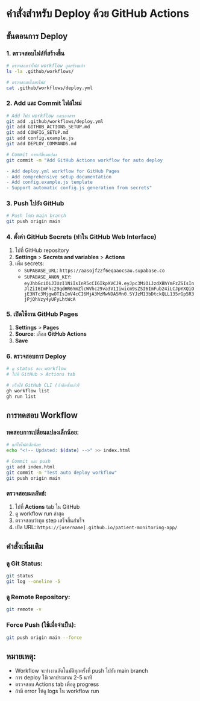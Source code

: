 # คำสั่งสำหรับ Deploy ด้วย GitHub Actions

## ขั้นตอนการ Deploy

### 1. ตรวจสอบไฟล์ที่สร้างขึ้น
```bash
# ตรวจสอบว่าไฟล์ workflow ถูกสร้างแล้ว
ls -la .github/workflows/

# ตรวจสอบเนื้อหาไฟล์
cat .github/workflows/deploy.yml
```

### 2. Add และ Commit ไฟล์ใหม่
```bash
# Add ไฟล์ workflow และเอกสาร
git add .github/workflows/deploy.yml
git add GITHUB_ACTIONS_SETUP.md
git add CONFIG_SETUP.md
git add config.example.js
git add DEPLOY_COMMANDS.md

# Commit การเปลี่ยนแปลง
git commit -m "Add GitHub Actions workflow for auto deploy

- Add deploy.yml workflow for GitHub Pages
- Add comprehensive setup documentation
- Add config.example.js template
- Support automatic config.js generation from secrets"
```

### 3. Push ไปยัง GitHub
```bash
# Push ไปยัง main branch
git push origin main
```

### 4. ตั้งค่า GitHub Secrets (ทำใน GitHub Web Interface)

1. ไปที่ GitHub repository
2. **Settings** > **Secrets and variables** > **Actions**
3. เพิ่ม secrets:
   - `SUPABASE_URL`: `https://aasojf2zf6eqaaocsau.supabase.co`
   - `SUPABASE_ANON_KEY`: `eyJhbGciOiJIUzI1NiIsInR5cCI6IkpXVCJ9.eyJpc3MiOiJzdXBhYmFzZSIsInJlZiI6ImFhc29qdHR6YmZlcWVhc29va3V1Iiwicm9sZSI6ImFub24iLCJpYXQiOjE3NTc3MjgwOTIsImV4cCI6MjA3MzMwNDA5Mn0.SYJzM13bDtckQLL135rGp5R3jPjQhVzy4yUFyLhtWcA`

### 5. เปิดใช้งาน GitHub Pages

1. **Settings** > **Pages**
2. **Source**: เลือก **GitHub Actions**
3. **Save**

### 6. ตรวจสอบการ Deploy

```bash
# ดู status ของ workflow
# ไปที่ GitHub > Actions tab

# หรือใช้ GitHub CLI (ถ้าติดตั้งแล้ว)
gh workflow list
gh run list
```

## การทดสอบ Workflow

### ทดสอบการเปลี่ยนแปลงเล็กน้อย:
```bash
# แก้ไขไฟล์เล็กน้อย
echo "<!-- Updated: $(date) -->" >> index.html

# Commit และ push
git add index.html
git commit -m "Test auto deploy workflow"
git push origin main
```

### ตรวจสอบผลลัพธ์:
1. ไปที่ **Actions** tab ใน GitHub
2. ดู workflow run ล่าสุด
3. ตรวจสอบว่าทุก step เสร็จสิ้นสำเร็จ
4. เปิด URL: `https://[username].github.io/patient-monitoring-app/`

## คำสั่งเพิ่มเติม

### ดู Git Status:
```bash
git status
git log --oneline -5
```

### ดู Remote Repository:
```bash
git remote -v
```

### Force Push (ใช้เมื่อจำเป็น):
```bash
git push origin main --force
```

## หมายเหตุ:

- Workflow จะทำงานอัตโนมัติทุกครั้งที่ push ไปยัง main branch
- การ deploy ใช้เวลาประมาณ 2-5 นาที
- ตรวจสอบ Actions tab เพื่อดู progress
- ถ้ามี error ให้ดู logs ใน workflow run